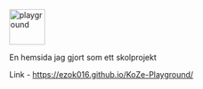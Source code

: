 <img width="64" height="64" alt="playground" src="https://github.com/user-attachments/assets/aba0e623-558c-4e0b-a51f-c584bd1b9e88" /> 

En hemsida jag gjort som ett skolprojekt

Link - https://ezok016.github.io/KoZe-Playground/